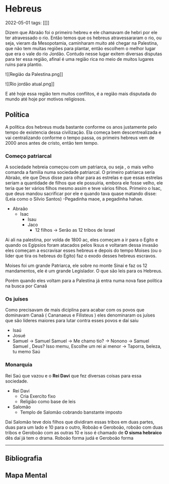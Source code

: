 # Hebreus
2022-05-01
tags:  [[]]

Dizem que Abraão foi o primeiro hebreu e ele chamavam de hebri por ele ter atravessado o rio. Então temos que os hebreus atravessararam o rio, ou seja, vieram da Mesopotamia, caminharam muito até chegar na Palestina, que não tem muitas regiões para plantar, então escolhem o melhor lugar que era o vale do rio Jordão. Contudo nesse lugar exitem diversas disputas para ter essa região, afinal é uma região rica no meio de muitos lugares ruins para plantio.

![[Região da Palestina.png]]

![[Rio jordão atual.png]]

E até hoje essa região tem muitos conflitos, é a  região mais disputada do mundo até hoje por motivos religiosos.

## Política

A política dos hebreus muda bastante conforme os anos justamente pelo tempo de existencia dessa civilização. Ela começa bem descentrealizada e vai centralizando conforme o tempo passa, os primeirs hebreus vem de 2000 anos antes de cristo, então tem tempo.

### Começo patriarcal
 A sociedade hebreia começou com um patriarca, ou seja , o mais velho comanda a familia numa sociedade patriarcal. O primeiro patriarca seria Abraão, ele que Deus disse para olhar para as estrelas e que essas estrelas seriam a quantidade de filhos que ele possuíria, embora ele fosse velho, ele teria que ter vários filhos mesmo assim e teve vários filhos. Primeiro o Isac, que deus mandou sacrificar por ele e quando tava quase matando disse: (Leia como o Silvio Santos) -Pegadinha maoe, a pegadinha hahae.

* Abraão
	* Isac 
		* Isau
		* Jaco 
			* 12 filhos → Serão as 12 tribos de Israel


Ai ali na palestina, por volda de 1800 ac, eles começam a ir para o Egito e quando os Egipsios foram atacados pelos Iksus e voltaram dessa invasão eles começam a escravisar esses hebreus e depois do tempo Moises (ou o lider que tira os hebreus do Egito) faz o exodo desses hebreus escravos.

Moises foi um grande Patriarca, ele sobre no monte Sinai e faz os 12 mandamentos, ele é um grande Legislador.  O que são leis para os Hebreus.

Porém quando eles voltam para a Palestina já entra numa nova fase política na busca por Canaã

### Os juíses

Como precisavam de mais diciplina para acabar com os povos que dominavam Canaã ( Cananaeus e Filisteus ) eles denominaram os juíses que são líderes maiores para lutar contra esses povos e daí saiu 

* Isaú
* Josué
* Samuel 
	→ Samuel Samuel → Me chamo tio? → Nonono → Samuel Samuel , Deus? Isso memu, Escolhe um rei ai menor → Taporra, beleza, tu memo  Saú

### Monarquia

Rei Saú que vazou e o **Rei Davi** que fez diversas coisas para essa sociedade.

* Rei Davi
	* Cria Exercíto fixo
	* Religião como base de leis
* Salomão
	* Templo de Salomão cobrando banstante imposto

Daí Salomão teve dois filhos que dividiram essas tribos em duas partes, duas para um lado e 10 para o outro, Roboão e Geroboão, roboão com duas tribos e Geroboão com as outras 10 e isso é chamado de **O sisma hebraico** dês daí já tem o drama. Roboão forma judá e Geroboão forma 






-----------------------------------------------
## Bibliografia
## Mapa Mental